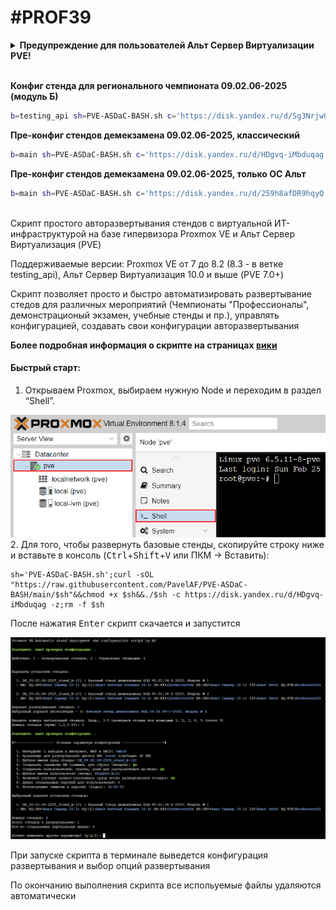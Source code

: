 # #PROF39
<details>
  <summary><b>Предупреждение для пользователей Альт Сервер Виртуализации PVE!</b></summary>
  <br>
 В конце установки или удаления стендов скрипт перезагрузит сеть хоста для сохранения внесенных изменений (для создания/удаления виртуальных коммутаторов). Из-за бага, на Альт Сервер Виртуализации PVE все запущенные ранее машины потеряют коннект к своим бриджам! Это означает, что на всех ранее запущенных машинах сломается сеть и они не будут иметь сетевую связность!<br>
  Единственный способ это исправить - выключить и включить эти машины (не перезагрузка!), либо к каждой ВМ вручную переприменить сетевые настройки, дергая каждый интерфейс!
  <br><br>Так же есть еще один видимый баг - пропадают описания к сетевым интерфейсам (description). На самом деле, в самом конфиг файле интерфейсов описания не пропадают, просто PVE их не может корректно считать из-за того, что модуль-прокладка для etcnet добавляет свои доп. параметры в конфиг (а еще и по несколько раз) и родной модуль их не понимает. Костыльное решение - 1. применить сетевые настройки, если не применены. 2. зайти в файл /etc/network/interfaces, убрать дублирующиеся строки и настройку "HOST="
  
___
</details>

<br>

**Конфиг стенда для регионального чемпионата 09.02.06-2025 (модуль Б)**
```bash
b=testing_api sh=PVE-ASDaC-BASH.sh c='https://disk.yandex.ru/d/Sg3Nrjw07kwrVw';curl -sOL "https://raw.githubusercontent.com/PavelAF/PVE-ASDaC-BASH/$b/$sh"&&{ chmod +x $sh&&./$sh -c "$c" -z;rm -f $sh;true;}||echo -e "\e[1;33m\nОшибка скачивания: проверьте подключение к Интернету и настройки DNS\ncurl exit code: $?\n\e[m">&2
```
**Пре-конфиг стендов демекзамена 09.02.06-2025, классический**
```bash
b=main sh=PVE-ASDaC-BASH.sh c='https://disk.yandex.ru/d/HDgvq-iMbduqag';curl -sOL "https://raw.githubusercontent.com/PavelAF/PVE-ASDaC-BASH/$b/$sh"&&{ chmod +x $sh&&./$sh -c "$c" -z;rm -f $sh;true;}||echo -e "\e[1;33m\nОшибка скачивания: проверьте подключение к Интернету и настройки DNS\ncurl exit code: $?\n\e[m">&2
```
**Пре-конфиг стендов демекзамена 09.02.06-2025, только ОС Альт**
```bash
b=main sh=PVE-ASDaC-BASH.sh c='https://disk.yandex.ru/d/259h8afDR9hqyQ';curl -sOL "https://raw.githubusercontent.com/PavelAF/PVE-ASDaC-BASH/$b/$sh"&&{ chmod +x $sh&&./$sh -c "$c" -z;rm -f $sh;true;}||echo -e "\e[1;33m\nОшибка скачивания: проверьте подключение к Интернету и настройки DNS\ncurl exit code: $?\n\e[m">&2
```
<br>
Скрипт простого авторазвертывания стендов с виртуальной ИТ-инфраструктурой на базе гипервизора Proxmox VE и Альт Сервер Виртуализация (PVE)

Поддерживаемые версии: Proxmox VE от 7 до 8.2 (8.3 - в ветке testing_api), Альт Сервер Виртуализация 10.0 и выше (PVE 7.0+)

Скрипт позволяет просто и быстро автоматизировать развертывание стедов для различных мероприятий (Чемпионаты "Профессионалы", демонстрационый экзамен, учебные стенды и пр.), управлять конфигурацией, создавать свои конфигурации авторазвертывания

**Более подробная информация о скрипте на страницах [вики](../../wiki)**

#### Быстрый старт:

1.  Открываем Proxmox, выбираем нужную Node и переходим в раздел
    “Shell”.
<img src="screenshots/2.png"/>
2. Для того, чтобы развернуть базовые стенды, скопируйте строку ниже и вставьте в консоль (<kbd>Ctrl</kbd>+<kbd>Shift</kbd>+<kbd>V</kbd> или ПКМ -> Вставить):

```
sh='PVE-ASDaC-BASH.sh';curl -sOL "https://raw.githubusercontent.com/PavelAF/PVE-ASDaC-BASH/main/$sh"&&chmod +x $sh&&./$sh -c https://disk.yandex.ru/d/HDgvq-iMbduqag -z;rm -f $sh
```

После нажатия <kbd>Enter</kbd> скрипт скачается и запустится

<img src="screenshots/6.png"/>

При запуске скрипта в терминале выведется конфигурация развертывания и выбор опций развертывания

По окончанию выполнения скрипта все испольуемые файлы удаляются автоматически

